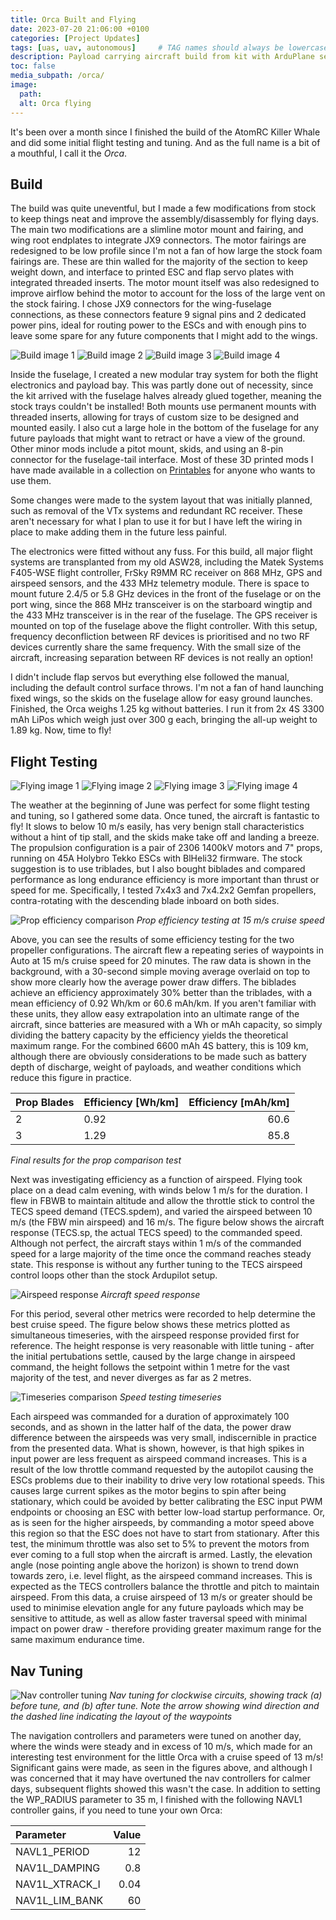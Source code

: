 ```yaml
---
title: Orca Built and Flying
date: 2023-07-20 21:06:00 +0100
categories: [Project Updates]
tags: [uas, uav, autonomous]     # TAG names should always be lowercase
description: Payload carrying aircraft build from kit with ArduPlane setup
toc: false
media_subpath: /orca/
image:
  path: 
  alt: Orca flying
---
```


It's been over a month since I finished the build of the AtomRC Killer Whale and did some initial flight testing and tuning. And as the full name is a bit of a mouthful, I call it the _Orca_.

## Build

The build was quite uneventful, but I made a few modifications from stock to keep things neat and improve the assembly/disassembly for flying days. The main two modifications are a slimline motor mount and fairing, and wing root endplates to integrate JX9 connectors. The motor fairings are redesigned to be low profile since I'm not a fan of how large the stock foam fairings are. These are thin walled for the majority of the section to keep weight down, and interface to printed ESC and flap servo plates with integrated threaded inserts. The motor mount itself was also redesigned to improve airflow behind the motor to account for the loss of the large vent on the stock fairing. I chose JX9 connectors for the wing-fuselage connections, as these connectors feature 9 signal pins and 2 dedicated power pins, ideal for routing power to the ESCs and with enough pins to leave some spare for any future components that I might add to the wings.

![Build image 1](20230505_152632.jpg)
![Build image 2](20230505_152701.jpg)
![Build image 3](DSC02063.jpg)
![Build image 4](20230505_184538.jpg)

Inside the fuselage, I created a new modular tray system for both the flight electronics and payload bay. This was partly done out of necessity, since the kit arrived with the fuselage halves already glued together, meaning the stock trays couldn't be installed! Both mounts use permanent mounts with threaded inserts, allowing for trays of custom size to be designed and mounted easily. I also cut a large hole in the bottom of the fuselage for any future payloads that might want to retract or have a view of the ground. Other minor mods include a pitot mount, skids, and using an 8-pin connector for the fuselage-tail interface. Most of these 3D printed mods I have made available in a collection on [Printables](https://www.printables.com/@samh_278312/collections/636063) for anyone who wants to use them.

Some changes were made to the system layout that was initially planned, such as removal of the VTx systems and redundant RC receiver. These aren't necessary for what I plan to use it for but I have left the wiring in place to make adding them in the future less painful.

The electronics were fitted without any fuss. For this build, all major flight systems are transplanted from my old ASW28, including the Matek Systems F405-WSE flight controller, FrSky R9MM RC receiver on 868 MHz, GPS and airspeed sensors, and the 433 MHz telemetry module. There is space to mount future 2.4/5 or 5.8 GHz devices in the front of the fuselage or on the port wing, since the 868 MHz transceiver is on the starboard wingtip and the 433 MHz transceiver is in the rear of the fuselage. The GPS receiver is mounted on top of the fuselage above the flight controller. With this setup, frequency deconfliction between RF devices is prioritised and no two RF devices currently share the same frequency.  With the small size of the aircraft, increasing separation between RF devices is not really an option!

I didn't include flap servos but everything else followed the manual, including the default control surface throws. I'm not a fan of hand launching fixed wings, so the skids on the fuselage allow for easy ground launches. Finished, the Orca weighs 1.25 kg without batteries. I run it from 2x 4S 3300 mAh LiPos which weigh just over 300 g each, bringing the all-up weight to 1.89 kg. Now, time to fly!

## Flight Testing

![Flying image 1](DSC02202.jpg)
![Flying image 2](DSC02296.jpg)
![Flying image 3](DSC02302.jpg)
![Flying image 4](DSC02350.jpg)

The weather at the beginning of June was perfect for some flight testing and tuning, so I gathered some data. Once tuned, the aircraft is fantastic to fly! It slows to below 10 m/s easily, has very benign stall characteristics without a hint of tip stall, and the skids make take off and landing a breeze. The propulsion configuration is a pair of 2306 1400kV motors and 7" props, running on 45A Holybro Tekko ESCs with BlHeli32 firmware. The stock suggestion is to use triblades, but I also bought biblades and compared performance as long endurance efficiency is more important than thrust or speed for me. Specifically, I tested 7x4x3 and 7x4.2x2 Gemfan propellers, contra-rotating with the descending blade inboard on both sides.

![Prop efficiency comparison](prop_efficiency_comparison.png)
_Prop efficiency testing at 15 m/s cruise speed_

Above, you can see the results of some efficiency testing for the two propeller configurations. The aircraft flew a repeating series of waypoints in Auto at 15 m/s cruise speed for 20 minutes. The raw data is shown in the background, with a 30-second simple moving average overlaid on top to show more clearly how the average power draw differs. The biblades achieve an efficiency approximately 30% better than the triblades, with a mean efficiency of 0.92 Wh/km or 60.6 mAh/km. If you aren't familiar with these units, they allow easy extrapolation into an ultimate range of the aircraft, since batteries are measured with a Wh or mAh capacity, so simply dividing the battery capacity by the efficiency yields the theoretical maximum range. For the combined 6600 mAh 4S battery, this is 109 km, although there are obviously considerations to be made such as battery depth of discharge, weight of payloads, and weather conditions which reduce this figure in practice.

| Prop Blades   | Efficiency [Wh/km] | Efficiency [mAh/km] |
| :------------ | :---------------   | ------:             |
| 2             | 0.92               | 60.6                |
| 3             | 1.29               | 85.8                |
_Final results for the prop comparison test_

Next was investigating efficiency as a function of airspeed. Flying took place on a dead calm evening, with winds below 1 m/s for the duration. I flew in FBWB to maintain altitude and allow the throttle stick to control the TECS speed demand (TECS.spdem), and varied the airspeed between 10 m/s (the FBW min airspeed) and 16 m/s. The figure below shows the aircraft response (TECS.sp, the actual TECS speed) to the commanded speed. Although not perfect, the aircraft stays within 1 m/s of the commanded speed for a large majority of the time once the command reaches steady state. This response is without any further tuning to the TECS airspeed control loops other than the stock Ardupilot setup.

![Airspeed response](airspeed_response.png)
_Aircraft speed response_

For this period, several other metrics were recorded to help determine the best cruise speed. The figure below shows these metrics plotted as simultaneous timeseries, with the airspeed response provided first for reference. The height response is very reasonable with little tuning - after the initial pertubations settle, caused by the large change in airspeed command, the height follows the setpoint within 1 metre for the vast majority of the test, and never diverges as far as 2 metres.

![Timeseries comparison](timeseries_comparison.png)
_Speed testing timeseries_

Each airspeed was commanded for a duration of approximately 100 seconds, and as shown in the latter half of the data, the power draw difference between the airspeeds was very small, indiscernible in practice from the presented data. What is shown, however, is that high spikes in input power are less frequent as airspeed command increases. This is a result of the low throttle command requested by the autopilot causing the ESCs problems due to their inability to drive very low rotational speeds. This causes large current spikes as the motor begins to spin after being stationary, which could be avoided by better calibrating the ESC input PWM endpoints or choosing an ESC with better low-load startup performance. Or, as is seen for the higher airspeeds, by commanding a motor speed above this region so that the ESC does not have to start from stationary. After this test, the minimum throttle was also set to 5% to prevent the motors from ever coming to a full stop when the aircraft is armed. Lastly, the elevation angle (nose pointing angle above the horizon) is shown to trend down towards zero, i.e. level flight, as the airspeed command increases. This is expected as the TECS controllers balance the throttle and pitch to maintain airspeed. From this data, a cruise airspeed of 13 m/s or greater should be used to minimise elevation angle for any future payloads which may be sensitive to attitude, as well as allow faster traversal speed with minimal impact on power draw - therefore providing greater maximum range for the same maximum endurance time.

## Nav Tuning

![Nav controller tuning](nav_tuning.png)
_Nav tuning for clockwise circuits, showing track (a) before tune, and (b) after tune. Note the arrow showing wind direction and the dashed line indicating the layout of the waypoints_

The navigation controllers and parameters were tuned on another day, where the winds were steady and in excess of 10 m/s, which made for an interesting test environment for the little Orca with a cruise speed of 13 m/s! Significant gains were made, as seen in the figures above, and although I was concerned that it may have overtuned the nav controllers for calmer days, subsequent flights showed this wasn't the case. In addition to setting the WP_RADIUS parameter to 35 m, I finished with the following NAVL1 controller gains, if you need to tune your own Orca:

| Parameter       | Value        |
| :------------   | ---------:   |
| NAVL1_PERIOD    | 12           |
| NAV1L_DAMPING   | 0.8          |
| NAV1L_XTRACK_I  | 0.04         |
| NAV1L_LIM_BANK  | 60           |
